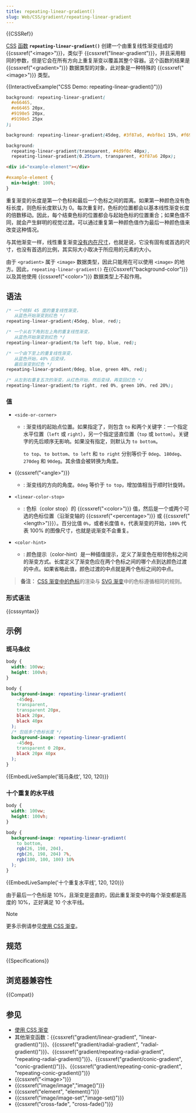 ```yaml
---
title: repeating-linear-gradient()
slug: Web/CSS/gradient/repeating-linear-gradient
---
```


{{CSSRef}}

[CSS](/zh-CN/docs/Web/CSS) [函数](/zh-CN/docs/Web/CSS/CSS_Values_and_Units/CSS_Value_Functions) **`repeating-linear-gradient()`** 创建一个由重复线性渐变组成的 {{cssxref("&lt;image&gt;")}}，类似于 {{cssxref("linear-gradient")}}，并且采用相同的参数，但是它会在所有方向上重复渐变以覆盖其整个容器。这个函数的结果是 {{cssxref("&lt;gradient&gt;")}} 数据类型的对象，此对象是一种特殊的 {{cssxref("&lt;image&gt;")}} 类型。

{{InteractiveExample("CSS Demo: repeating-linear-gradient()")}}

```css interactive-example-choice
background: repeating-linear-gradient(
  #e66465,
  #e66465 20px,
  #9198e5 20px,
  #9198e5 25px
);
```

```css interactive-example-choice
background: repeating-linear-gradient(45deg, #3f87a6, #ebf8e1 15%, #f69d3c 20%);
```

```css interactive-example-choice
background:
  repeating-linear-gradient(transparent, #4d9f0c 40px),
  repeating-linear-gradient(0.25turn, transparent, #3f87a6 20px);
```

```html interactive-example
<div id="example-element"></div>
```

```css interactive-example
#example-element {
  min-height: 100%;
}
```

重复渐变的长度是第一个色标和最后一个色标之间的距离。如果第一种颜色没有色标长度，则色标长度默认为 0。每次重复时，色标的位置都会以基本线性渐变长度的倍数移动。因此，每个结束色标的位置都会与起始色标的位置重合；如果色值不同，就会产生鲜明的视觉过渡。可以通过重复第一种颜色值作为最后一种颜色值来改变这种情况。

与其他渐变一样，线性重复渐变[没有内在尺寸](/zh-CN/docs/Web/CSS/image#描述)，也就是说，它没有固有或首选的尺寸，也没有首选的比例，其实际大小取决于所应用的元素的大小。

由于 `<gradient>` 属于 `<image>` 数据类型，因此只能用在可以使用 `<image>` 的地方。因此，`repeating-linear-gradient()` 在{{Cssxref("background-color")}} 以及其他使用 {{cssxref("&lt;color&gt;")}} 数据类型上不起作用。

## 语法

```css
/* 一个倾斜 45 度的重复线性渐变，
   从蓝色开始渐变到红色 */
repeating-linear-gradient(45deg, blue, red);

/* 一个从右下角到左上角的重复线性渐变，
   从蓝色开始渐变到红色 */
repeating-linear-gradient(to left top, blue, red);

/* 一个由下至上的重复线性渐变，
   从蓝色开始，40% 后变绿，
   最后渐变到红色 */
repeating-linear-gradient(0deg, blue, green 40%, red);

/* 从左到右重复五次的渐变，从红色开始，然后变绿，再变回红色 */
repeating-linear-gradient(to right, red 0%, green 10%, red 20%);
```

### 值

- `<side-or-corner>`

  - : 渐变线的起始点位置。如果指定了，则包含 `to` 和两个关键字：一个指定水平位置（`left` 或 `right`），另一个指定竖直位置（`top` 或 `bottom`）。关键字的先后顺序无影响。如果没有指定，则默认为 `to bottom`。

    `to top`、`to bottom`、`to left` 和 `to right` 分别等价于 `0deg`、`180deg`、`270deg` 和 `90deg`。其余值会被转换为角度。

- {{cssxref("&lt;angle&gt;")}}
  - : 渐变线的方向的角度。`0deg` 等价于 `to top`，增加值相当于顺时针旋转。
- `<linear-color-stop>`
  - : 色标（color stop）的 {{cssxref("&lt;color&gt;")}} 值，然后是一个或两个可选的色标位置（沿渐变轴的 {{cssxref("&lt;percentage&gt;")}} 或 {{cssxref("&lt;length&gt;")}}）。百分比值 `0%`，或者长度值 `0`，代表渐变的开始，`100%` 代表 100% 的图像尺寸，也就是说渐变不会重复。
- `<color-hint>`
  - : 颜色提示（color-hint）是一种插值提示，定义了渐变色在相邻色标之间的渐变方式。长度定义了渐变色应在两个色标之间的哪个点到达颜色过渡的中点。如果省略此值，颜色过渡的中点就是两个色标之间的中点。

> **备注：** [CSS 渐变中的色标](#gradient_with_multiple_color_stops)的渲染与 [SVG 渐变](/zh-CN/docs/Web/SVG/Tutorial/Gradients)中的色标遵循相同的规则。

### 形式语法

{{csssyntax}}

## 示例

### 斑马条纹

```css hidden
body {
  width: 100vw;
  height: 100vh;
}
```

```css
body {
  background-image: repeating-linear-gradient(
    -45deg,
    transparent,
    transparent 20px,
    black 20px,
    black 40px
  );
  /* 包括多个色标长度 */
  background-image: repeating-linear-gradient(
    -45deg,
    transparent 0 20px,
    black 20px 40px
  );
}
```

{{EmbedLiveSample('斑马条纹', 120, 120)}}

### 十个重复的水平线

```css hidden
body {
  width: 100vw;
  height: 100vh;
}
```

```css
body {
  background-image: repeating-linear-gradient(
    to bottom,
    rgb(26, 198, 204),
    rgb(26, 198, 204) 7%,
    rgb(100, 100, 100) 10%
  );
}
```

{{EmbedLiveSample('十个重复水平线', 120, 120)}}

由于最后一个色标是 10%，且渐变是竖直的，因此重复渐变中的每个渐变都是高度的 10%，正好满足 10 个水平线。

> [!NOTE]
> 更多示例请参见[使用 CSS 渐变](/zh-CN/docs/Web/CSS/CSS_images/Using_CSS_gradients)。

## 规范

{{Specifications}}

## 浏览器兼容性

{{Compat}}

## 参见

- [使用 CSS 渐变](/zh-CN/docs/Web/CSS/CSS_images/Using_CSS_gradients)
- 其他渐变函数：{{cssxref("gradient/linear-gradient", "linear-gradient()")}}、{{cssxref("gradient/radial-gradient", "radial-gradient()")}}、{{cssxref("gradient/repeating-radial-gradient", "repeating-radial-gradient()")}}、{{cssxref("gradient/conic-gradient", "conic-gradient()")}}、{{cssxref("gradient/repeating-conic-gradient", "repeating-conic-gradient()")}}
- {{cssxref("&lt;image&gt;")}}
- {{cssxref("image/image","image()")}}
- {{cssxref("element", "element()")}}
- {{cssxref("image/image-set","image-set()")}}
- {{cssxref("cross-fade", "cross-fade()")}}
